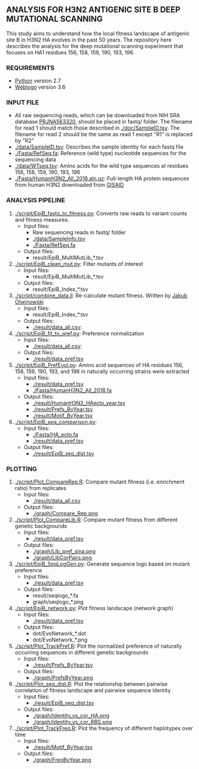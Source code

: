 ## ANALYSIS FOR H3N2 ANTIGENIC SITE B DEEP MUTATIONAL SCANNING
This study aims to understand how the local fitness landscape of antigenic site B in H3N2 HA evolves in the past 50 years. The repository here describes the analysis for the deep mutational scanning experiment that focuses on HA1 residues 156, 158, 159, 190, 193, 196.

### REQUIREMENTS
* [Python](https://www.python.org/) version 2.7
* [Weblogo](https://weblogo.berkeley.edu) version 3.6

### INPUT FILE
* All raw sequencing reads, which can be downloaded from NIH SRA database [PRJNA563320](https://www.ncbi.nlm.nih.gov/bioproject/PRJNA563320), should be placed in fastq/ folder. The filename for read 1 should match those described in [./doc/SampleID.tsv](./doc/SampleID.tsv). The filename for read 2 should be the same as read 1 except "R1" is replaced by "R2"
* [./data/SampleID.tsv](./data/SampleID.tsv): Describes the sample identity for each fastq file
* [./Fasta/RefSeq.fa](./Fasta/RefSeq.fa): Reference (wild type) nucleotide sequences for the sequencing data
* [./data/WTseq.tsv](./data/WTseq.tsv): Amino acids for the wild type sequences at residues 156, 158, 159, 190, 193, 196
* [./Fasta/HumanH3N2\_All\_2018.aln.gz](./Fasta/HumanH3N2\_All\_2018.aln.gz): Full-length HA protein sequences from human H3N2 downloaded from [GISAID](https://www.gisaid.org/)

### ANALYSIS PIPELINE
1. [./script/EpiB\_fastq\_to\_fitness.py](./script/EpiB_fastq_to_fitness.py): Converts raw reads to variant counts and fitness measures.
    - Input files:
      - Raw sequencing reads in fastq/ folder
      - [./data/SampleInfo.tsv](./data/SampleInfo.tsv)
      - [./Fasta/RefSeq.fa](./Fasta/RefSeq.fa)
    - Output files:
      - result/EpiB\_MultiMutLib\_\*.tsv
2. [./script/EpiB\_clean\_mut.py](./script/EpiB\_clean\_mut.py): Filter mutants of interest
    - Input files:
      - result/EpiB\_MultiMutLib\_\*.tsv
    - Output files:
      - result/EpiB\_Index\_\*.tsv
3. [./script/combine\_data.jl](./script/combine\_data.jl): Re-calculate mutant fitness. Written by [Jakub Otwinowski](https://github.com/jotwin)
    - Input files:
      - result/EpiB\_Index\_\*.tsv
    - Output files: 
      - [./result/data\_all.csv](./result/data\_all.csv):
4. [./script/EpiB\_fit\_to\_pref.py](./script/EpiB\_fit\_to\_pref.py): Preference normalization
    - Input files:
      - [./result/data\_all.csv](./result/data\_all.csv):
    - Output files:
      - [./result/data\_pref.tsv](./result/data\_pref.tsv)
5. [./script/EpiB\_PrefEvol.py](./script/EpiB\_PrefEvol.py): Amino acid sequences of HA residues 156, 158, 159, 190, 193, and 196 in naturally occurring strains were extracted
    - Input files:
      - [./result/data\_pref.tsv](./result/data\_pref.tsv)
      - [./Fasta/HumanH3N2\_All\_2018.fa](./Fasta/HumanH3N2\_All\_2018.fa)
    - Output files:
      - [./result/HumanH3N2_HAecto_year.tsv](./result/HumanH3N2_HAecto_year.tsv)
      - [./result/Prefs\_ByYear.tsv](./result/Prefs\_ByYear.tsv)
      - [./result/Motif\_ByYear.tsv](./result/Motif\_ByYear.tsv)
6. [./script/EpiB\_seq\_comparison.py](./script/EpiB\_seq\_comparison.py):
    - Input files:
      - [./Fasta/HA_ecto.fa](./Fasta/HA_ecto.fa)
      - [./result/data\_pref.tsv](./result/data\_pref.tsv)
    - Output files:
      - [./result/EpiB_seq_dist.tsv](./result/EpiB_seq_dist.tsv)

### PLOTTING
1. [./script/Plot\_CompareRep.R](./script/Plot\_CompareRep.R): Compare mutant fitness (i.e. enrichment ratio) from replicates
    - Input files:
      - [./result/data\_all.csv](./result/data\_all.csv)
    - Output files:
      - [./graph/Compare\_Rep.png](./graph/Compare\_Rep.png)
2. [./script/Plot\_CompareLib.R](./script/Plot\_CompareLib.R): Compare mutant fitness from different genetic backgrounds
    - Input files:
      - [./result/data\_pref.tsv](./result/data\_pref.tsv)
    - Output files:
      - [./graph/Lib\_pref\_sina.png](./graph/Lib\_pref\_sina.png)
      - [./graph/LibCorPairs.png](./graph/LibCorPairs.png)
3. [./script/EpiB\_SeqLogGen.py](./script/EpiB\_SeqLogGen.py): Generate sequence logo based on mutant preference
    - Input files:
      - [./result/data\_pref.tsv](./result/data\_pref.tsv)
    - Output files:
      - result/seqlogo\_\*.fa
      - graph/seqlogo\_\*.png
4. [./script/EpiB\_network.py](./script/EpiB\_network.py): Plot fitness landscape (network graph)
    - Input files:
      - [./result/data\_pref.tsv](./result/data\_pref.tsv)
    - Output files:
      - dot/EvoNetwork\_*.dot
      - dot/EvoNetwork\_*.png
5. [./script/Plot\_TrackPref.R](./script/Plot\_TrackPref.R): Plot the normalized preference of naturally occurring sequences in different genetic backgrounds
    - Input files:
      - [./result/Prefs\_ByYear.tsv](./result/Prefs\_ByYear.tsv)
    - Output files:
      - [./graph/PrefsByYear.png](./graph/PrefsByYear.png)
6. [./script/Plot_seq_dist.R](./script/Plot_seq_dist.R): Plot the relationship between pairwise correlation of fitness landscape and pairwise sequence identity
    - Input files:
      - [./result/EpiB_seq_dist.tsv](./result/EpiB_seq_dist.tsv)
    - Output files:
      - [./graph/Identity_vs_cor_HA.png](./graph/Identity_vs_cor_HA.png)
      - [./graph/Identity_vs_cor_RBS.png](./graph/Identity_vs_cor_RBS.png)
7. [./script/Plot_TrackFreq.R](./script/Plot_TrackFreq.R): Plot the frequency of different haplotypes over time
    - Input files:
      - [./result/Motif_ByYear.tsv](./result/Motif_ByYear.tsv)
    - Output files:
      - [./graph/FreqByYear.png](./graph/FreqByYear.png)
